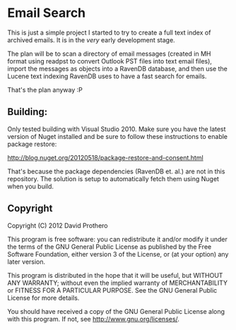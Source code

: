 # Email Search #

This is just a simple project I started to try to create a full text index of archived emails. It is in the *very* early development stage.

The plan will be to scan a directory of email messages (created in MH format using readpst to convert Outlook PST files into text email files), import the messages as objects into a RavenDB database, and then use the Lucene text indexing RavenDB uses to have a fast search for emails.

That's the plan anyway :P

## Building: ##

Only tested building with Visual Studio 2010. Make sure you have the latest version of Nuget installed and be sure to follow these instructions to enable package restore:

http://blog.nuget.org/20120518/package-restore-and-consent.html

That's because the package dependencies (RavenDB et. al.) are not in this repository. The solution is setup to automatically fetch them using Nuget when you build.

## Copyright ##

Copyright (C) 2012 David Prothero

This program is free software: you can redistribute it and/or modify
it under the terms of the GNU General Public License as published by
the Free Software Foundation, either version 3 of the License, or
(at your option) any later version.

This program is distributed in the hope that it will be useful,
but WITHOUT ANY WARRANTY; without even the implied warranty of
MERCHANTABILITY or FITNESS FOR A PARTICULAR PURPOSE.  See the
GNU General Public License for more details.

You should have received a copy of the GNU General Public License
along with this program.  If not, see <http://www.gnu.org/licenses/>.
